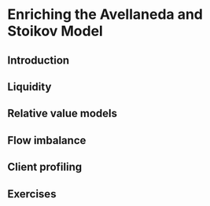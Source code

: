 # Enriching the Avellaneda and Stoikov Model

## Introduction

## Liquidity

## Relative value models

## Flow imbalance

## Client profiling

## Exercises